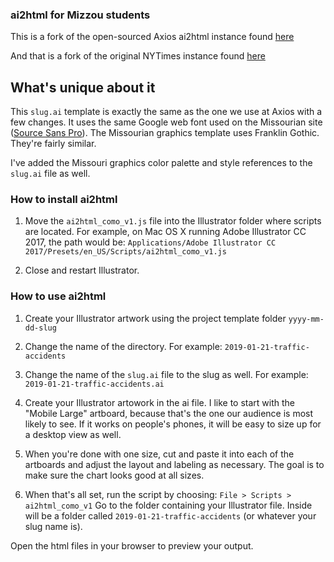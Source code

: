 ### ai2html for Mizzou students

This is a fork of the open-sourced Axios ai2html instance found [here](https://github.com/axioscode/ai2html)

And that is a fork of the original NYTimes instance found [here](http://ai2html.org)

## What's unique about it

This `slug.ai` template is exactly the same as the one we use at Axios with a few changes. It uses the same Google web font used on the Missourian site ([Source Sans Pro](https://fonts.google.com/specimen/Source+Sans+Pro?selection.family=Source+Sans+Pro)). The Missourian graphics template uses Franklin Gothic. They're fairly similar.

I've added the Missouri graphics color palette and style references to the `slug.ai` file as well.

### How to install ai2html

1. Move the `ai2html_como_v1.js` file into the Illustrator folder where scripts are located.
For example, on Mac OS X running Adobe Illustrator CC 2017, the path would be:
```Applications⁩/Adobe Illustrator CC 2017⁩/Presets⁩/en_US⁩/Scripts/ai2html_como_v1.js```

2. Close and restart Illustrator.

### How to use ai2html

1. Create your Illustrator artwork using the project template folder `yyyy-mm-dd-slug` 

2. Change the name of the directory. For example: `2019-01-21-traffic-accidents`

3. Change the name of the `slug.ai` file to the slug as well. For example: `2019-01-21-traffic-accidents.ai`

4. Create your Illustrator artowork in the ai file. I like to start with the "Mobile Large" artboard, because that's the one our audience is most likely to see. If it works on people's phones, it will be easy to size up for a desktop view as well.

5. When you're done with one size, cut and paste it into each of the artboards and adjust the layout and labeling as necessary. The goal is to make sure the chart looks good at all sizes.

6. When that's all set, run the script by choosing: `File > Scripts > ai2html_como_v1`
Go to the folder containing your Illustrator file. Inside will be a folder called `2019-01-21-traffic-accidents` (or whatever your slug name is).

Open the html files in your browser to preview your output.
